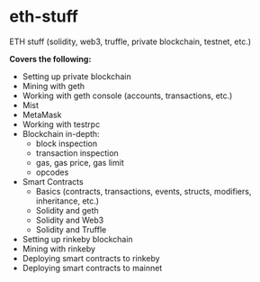 # eth-stuff
ETH stuff (solidity, web3, truffle, private blockchain, testnet, etc.)

**Covers the following:**

- Setting up private blockchain
- Mining with geth
- Working with geth console (accounts, transactions, etc.)
- Mist
- MetaMask
- Working with testrpc
- Blockchain in-depth:
    - block inspection
    - transaction inspection
    - gas, gas price, gas limit
    - opcodes
- Smart Contracts
    - Basics (contracts, transactions, events, structs, modifiers, inheritance, etc.)
    - Solidity and geth
    - Solidity and Web3
    - Solidity and Truffle
- Setting up rinkeby blockchain
- Mining with rinkeby
- Deploying smart contracts to rinkeby
- Deploying smart contracts to mainnet
